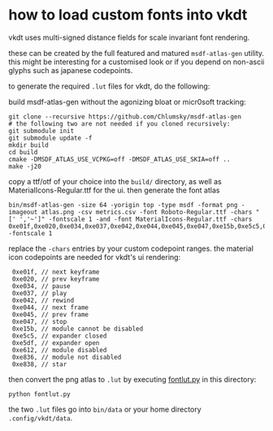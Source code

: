 # how to load custom fonts into vkdt

vkdt uses multi-signed distance fields for scale invariant font rendering.

these can be created by the full featured and matured `msdf-atlas-gen` utility.
this might be interesting for a customised look or if you depend on non-ascii
glyphs such as japanese codepoints.

to generate the required `.lut` files for vkdt, do the following:

build msdf-atlas-gen without the agonizing bloat or micr0soft tracking:
```
git clone --recursive https://github.com/Chlumsky/msdf-atlas-gen
# the following two are not needed if you cloned recursively:
git submodule init
git submodule update -f
mkdir build
cd build
cmake -DMSDF_ATLAS_USE_VCPKG=off -DMSDF_ATLAS_USE_SKIA=off ..
make -j20
```

copy a ttf/otf of your choice into the `build/` directory, as well as
MaterialIcons-Regular.ttf for the ui. then generate the font atlas
```
bin/msdf-atlas-gen -size 64 -yorigin top -type msdf -format png -imageout atlas.png -csv metrics.csv -font Roboto-Regular.ttf -chars "[' ','~']" -fontscale 1 -and -font MaterialIcons-Regular.ttf -chars 0xe01f,0xe020,0xe034,0xe037,0xe042,0xe044,0xe045,0xe047,0xe15b,0xe5c5,0xe5df,0xe612,0xe836,0xe838 -fontscale 1
```
replace the `-chars` entries by your custom codepoint ranges. the material icon
codepoints are needed for vkdt's ui rendering:
```
 0xe01f, // next keyframe
 0xe020, // prev keyframe
 0xe034, // pause
 0xe037, // play
 0xe042, // rewind
 0xe044, // next frame
 0xe045, // prev frame
 0xe047, // stop
 0xe15b, // module cannot be disabled
 0xe5c5, // expander closed
 0xe5df, // expander open
 0xe612, // module disabled
 0xe836, // module not disabled
 0xe838, // star
```

then convert the png atlas to `.lut` by executing [fontlut.py](fontlut.py)
in this directory:
```
python fontlut.py
```
the two `.lut` files go into `bin/data` or your home directory `.config/vkdt/data`.
